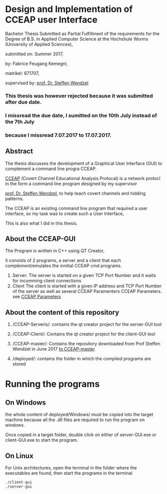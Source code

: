 # Design and Implementation of CCEAP user Interface

Bachelor Thesis Submitted as Partial Fulfillment of the requirements for the Degree of B.S.
in Applied Computer Science
at the Hochshule Worms (University of Applied Sciences), 

submitted on: Summer 2017,

by: Fabrice Feugang Kemegni,

matrikel: 671707,

supervised by: [prof. Dr. Steffen Wendzel](http://steffen-wendzel.blogspot.de/p/blog-page.html)

### This thesis was however rejected because it was submitted after due date. 
### I missread the due date, I sumitted on the 10th July instead of the 7th July
### because I missread 7.07.2017 to 17.07.2017.


## Abstract

The thesis discusses the development of a Graphical User Interface (GUI) to complement a command line progra CCEAP.

[CCEAP](https://github.com/cdpxe/CCEAP) (Covert Channel Educational Analysis Protocal) is a network protocl in the form a command line program designed by my supervisor 

[prof. Dr. Steffen Wendzel](http://steffen-wendzel.blogspot.de/p/blog-page.html), to help teach covert channels and hidding patterns.

The CCEAP is an existing command line program that required a user interface, so my task was to create such a User Interface,

This is also what I did in this thesis.

## About the CCEAP-GUI

The Program is written in C++ using QT Creator,

it consists of 2 programs, a server and a client that each complement/emulates the innitial CCEAP cmd programs.

1. Server: 
   The server is started on a given TCP Port Number and it waits for incomming client connections
2. Client
   The client is started with a given IP address and TCP Port Number of the server as well as several CCEAP Paramenters
   CCEAP Parameters. see [CCEAP Parameters](https://github.com/cdpxe/CCEAP/tree/master/documentation)
 

## About the content of this repository

1. /CCEAP-Serveris/: contains the qt creator project for the server-GUI tool

2. /CCEAP-Client/: Contains the qt creator project for the client-GUI tool

3. /CCEAP-master/: Contains the repository downloaded from Prof Steffen Wendzel in June 2017 [to CCEAP-master](https://github.com/cdpxe/CCEAP)

4. /deployed/: contains the folder in which the compiled programs are stored


# Running the programs

## On Windows 

the whole content of deployed/Windows/ must be copied into the target machine because all the .dll files are required to run the program on windows.

Once copied in a target folder, double click on either of server-GUI.exe or client-GUI.exe to start the program.
	
## On Linux

 For Unix architectures, open the terminal in the folder where the executables are found, then start the programs in the terminal

    ./client-gui
    ./server-gui
      

